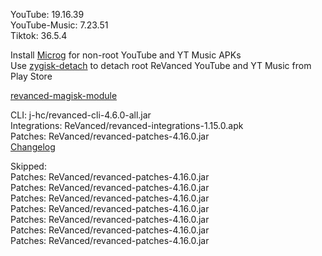 YouTube: 19.16.39  
YouTube-Music: 7.23.51  
Tiktok: 36.5.4  

Install [Microg](https://github.com/ReVanced/GmsCore/releases) for non-root YouTube and YT Music APKs  
Use [zygisk-detach](https://github.com/j-hc/zygisk-detach) to detach root ReVanced YouTube and YT Music from Play Store  

[revanced-magisk-module](https://github.com/j-hc/revanced-magisk-module)
  
CLI: j-hc/revanced-cli-4.6.0-all.jar  
Integrations: ReVanced/revanced-integrations-1.15.0.apk  
Patches: ReVanced/revanced-patches-4.16.0.jar  
[Changelog](https://github.com/ReVanced/revanced-patches/releases/tag/v4.16.0)  

Skipped:  
Patches: ReVanced/revanced-patches-4.16.0.jar  
Patches: ReVanced/revanced-patches-4.16.0.jar  
Patches: ReVanced/revanced-patches-4.16.0.jar  
Patches: ReVanced/revanced-patches-4.16.0.jar  
Patches: ReVanced/revanced-patches-4.16.0.jar  
Patches: ReVanced/revanced-patches-4.16.0.jar  
Patches: ReVanced/revanced-patches-4.16.0.jar                
